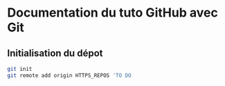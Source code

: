 # Documentation du tuto GitHub avec Git

## Initialisation du dépot

```bash
git init
git remote add origin HTTPS_REPOS 'TO DO
```

